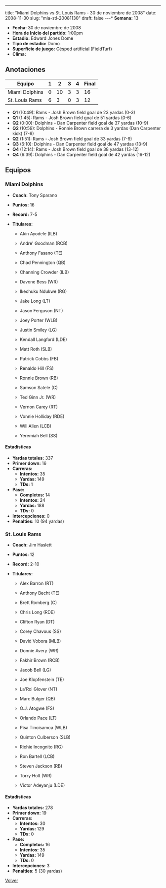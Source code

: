 ---
title: "Miami Dolphins vs St. Louis Rams - 30 de noviembre de 2008"
date: 2008-11-30
slug: "mia-stl-20081130"
draft: false
---* **Semana:** 13
* **Fecha:** 30 de noviembre de 2008
* **Hora de Inicio del partido:** 1:00pm
* **Estadio:** Edward Jones Dome
* **Tipo de estadio:** Domo
* **Superficie de juego:** Césped artificial (FieldTurf)
* **Clima:** 




## Anotaciones
| Equipo | 1 | 2 | 3 | 4 | Final |
|--------|---|---|---|---|-------|
| Miami Dolphins  | 0 | 10 | 3 | 3  | 16 |
| St. Louis Rams  | 6 | 3 | 0 | 3  | 12 |
* **Q1** (10:49): Rams - Josh Brown field goal de 23 yardas (0-3)
* **Q1** (1:45): Rams - Josh Brown field goal de 51 yardas (0-6)
* **Q2** (0:00): Dolphins - Dan Carpenter field goal de 37 yardas (10-9)
* **Q2** (10:59): Dolphins - Ronnie Brown carrera de 3 yardas (Dan Carpenter kick) (7-6)
* **Q2** (1:51): Rams - Josh Brown field goal de 33 yardas (7-9)
* **Q3** (6:10): Dolphins - Dan Carpenter field goal de 47 yardas (13-9)
* **Q4** (12:14): Rams - Josh Brown field goal de 38 yardas (13-12)
* **Q4** (6:39): Dolphins - Dan Carpenter field goal de 42 yardas (16-12)


## Equipos


### Miami Dolphins
* **Coach:** Tony Sparano
* **Puntos:** 16
* **Record:** 7-5
* **Titulares:** 

  * Akin Ayodele (ILB) 

  * Andre' Goodman (RCB) 

  * Anthony Fasano (TE) 

  * Chad Pennington (QB) 

  * Channing Crowder (ILB) 

  * Davone Bess (WR) 

  * Ikechuku Ndukwe (RG) 

  * Jake Long (LT) 

  * Jason Ferguson (NT) 

  * Joey Porter (WLB) 

  * Justin Smiley (LG) 

  * Kendall Langford (LDE) 

  * Matt Roth (SLB) 

  * Patrick Cobbs (FB) 

  * Renaldo Hill (FS) 

  * Ronnie Brown (RB) 

  * Samson Satele (C) 

  * Ted Ginn Jr. (WR) 

  * Vernon Carey (RT) 

  * Vonnie Holliday (RDE) 

  * Will Allen (LCB) 

  * Yeremiah Bell (SS) 

#### Estadísticas
* **Yardas totales:** 337
* **Primer down:** 16
* **Carreras:**
  * **Intentos:** 35
  * **Yardas:** 149
  * **TDs:** 1
* **Pase:**
  * **Completos:** 14
  * **Intentos:** 24
  * **Yardas:** 188
  * **TDs:** 0
* **Intercepciones:** 0
* **Penalties:** 10 (94 yardas)

### St. Louis Rams
* **Coach:** Jim Haslett
* **Puntos:** 12
* **Record:** 2-10
* **Titulares:** 

  * Alex Barron (RT) 

  * Anthony Becht (TE) 

  * Brett Romberg (C) 

  * Chris Long (RDE) 

  * Clifton Ryan (DT) 

  * Corey Chavous (SS) 

  * David Vobora (MLB) 

  * Donnie Avery (WR) 

  * Fakhir Brown (RCB) 

  * Jacob Bell (LG) 

  * Joe Klopfenstein (TE) 

  * La'Roi Glover (NT) 

  * Marc Bulger (QB) 

  * O.J. Atogwe (FS) 

  * Orlando Pace (LT) 

  * Pisa Tinoisamoa (WLB) 

  * Quinton Culberson (SLB) 

  * Richie Incognito (RG) 

  * Ron Bartell (LCB) 

  * Steven Jackson (RB) 

  * Torry Holt (WR) 

  * Victor Adeyanju (LDE) 

#### Estadísticas
* **Yardas totales:** 278
* **Primer down:** 19
* **Carreras:**
  * **Intentos:** 30
  * **Yardas:** 129
  * **TDs:** 0
* **Pase:**
  * **Completos:** 16
  * **Intentos:** 35
  * **Yardas:** 149
  * **TDs:** 0
* **Intercepciones:** 3
* **Penalties:** 5 (30 yardas)


[Volver](/historia/2008)
